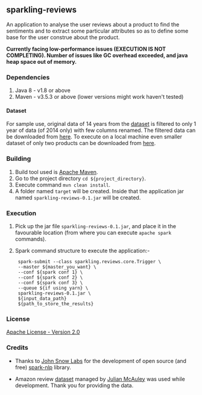 ## sparkling-reviews

An application to analyse the user reviews about a product to find the sentiments and to extract some particular 
attributes so as to define some base for the user construe about the product.

**Currently facing low-performance issues (EXECUTION IS NOT COMPLETING). Number of issues like GC overhead exceeded, and java heap space out of memory.**

### Dependencies

1. Java 8 - v1.8 or above
2. Maven - v3.5.3 or above (lower versions might work haven't tested)

#### Dataset

For sample use, original data of 14 years from the [dataset](http://jmcauley.ucsd.edu/data/amazon/) is filtered to 
only 1 year of data (of 2014 only) with few columns renamed. The filtered data can be downloaded from [here](https://drive.google.com/open?id=1wy49uyiPYpQkVlYtOR8OlXSx9va2EP5s).
To execute on a local machine even smaller dataset of only two products can be downloaded from [here](https://drive.google.com/open?id=1My2TNEnLTfkLFBIrwa8vSf1T4ieKeWlG).

### Building

1. Build tool used is [Apache Maven](http://maven.apache.org/).
2. Go to the project directory `cd ${project_directory}`.
3. Execute command `mvn clean install`.
4. A folder named `target` will be created. Inside that the application jar named `sparkling-reviews-0.1.jar` will be created.

### Execution

1. Pick up the jar file `sparkling-reviews-0.1.jar`, and place it in the favourable location 
(from where you can execute `apache spark` commands).
2. Spark command structure to execute the application:-

        
        spark-submit --class sparkling.reviews.core.Trigger \
        --master ${master_you_want} \
        --conf ${spark conf 1} \
        --conf ${spark conf 2} \
        --conf ${spark conf 3} \
        --queue ${if using yarn} \
        sparkling-reviews-0.1.jar \
        ${input_data_path}
        ${path_to_store_the_results}
        

### License

[Apache License - Version 2.0](https://github.com/Pratik-Barhate/sparkling-reviews/blob/master/LICENSE)

### Credits

* Thanks to [John Snow Labs](https://github.com/JohnSnowLabs) for the development of open source (and free)
[spark-nlp](https://github.com/JohnSnowLabs/spark-nlp) library.

* Amazon review [dataset](http://jmcauley.ucsd.edu/data/amazon/) managed by [Julian McAuley](http://cseweb.ucsd.edu/~jmcauley/) 
was used while development. Thank you for providing the data.

